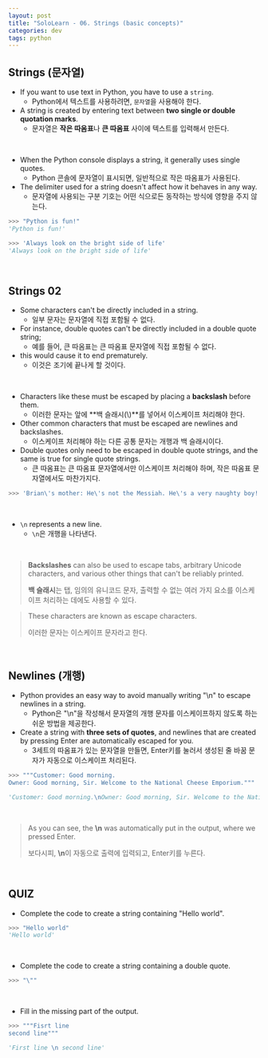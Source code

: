 ```yaml
---
layout: post
title: "SoloLearn - 06. Strings (basic concepts)"
categories: dev
tags: python
---
```


## Strings (문자열)

- If you want to use text in Python, you have to use a `string`.
  - Python에서 텍스트를 사용하려면, `문자열`을 사용해야 한다.
- A string is created by entering text between **two single or double quotation marks**.
  - 문자열은 **작은 따옴표**나 **큰 따옴표** 사이에 텍스트를 입력해서 만든다.

<br>

- When the Python console displays a string, it generally uses single quotes.
  - Python 콘솔에 문자열이 표시되면, 일반적으로 작은 따옴표가 사용된다.
- The delimiter used for a string doesn't affect how it behaves in any way.
  - 문자열에 사용되는 구분 기호는 어떤 식으로든 동작하는 방식에 영향을 주지 않는다.

```python
>>> "Python is fun!"
'Python is fun!'

>>> 'Always look on the bright side of life'
'Always look on the bright side of life'
```

<br>

## Strings 02

- Some characters can't be directly included in a string.
  - 일부 문자는 문자열에 직접 포함될 수 없다.
- For instance, double quotes can't be directly included in a double quote string;
  - 예를 들어, 큰 따옴표는 큰 따옴표 문자열에 직접 포함될 수 없다.
- this would cause it to end prematurely.
  - 이것은 조기에 끝나게 할 것이다.

<br>

- Characters like these must be escaped by placing a **backslash** before them.
  - 이러한 문자는 앞에 **백 슬래시(\\)**를 넣어서 이스케이프 처리해야 한다.
- Other common characters that must be escaped are newlines and backslashes.
  - 이스케이프 처리해야 하는 다른 공통 문자는 개행과 백 슬래시이다.
- Double quotes only need to be escaped in double quote strings, and the same is true for single quote strings.
  - 큰 따옴표는 큰 따옴표 문자열에서만 이스케이프 처리해야 하며, 작은 따옴표 문자열에서도 마찬가지다.

```python
>>> 'Brian\'s mother: He\'s not the Messiah. He\'s a very naughty boy!'
```

<br>

- `\n` represents a new line.
  - `\n`은 개행을 나타낸다.

<br>

> **Backslashes** can also be used to escape tabs, arbitrary Unicode characters, and various other things that can't be reliably printed.
>
> **백 슬래시**는 탭, 임의의 유니코드 문자, 출력할 수 없는 여러 가지 요소를 이스케이프 처리하는 데에도 사용할 수 있다.

> These characters are known as escape characters.
>
> 이러한 문자는 이스케이프 문자라고 한다.

<br>

## Newlines (개행)

- Python provides an easy way to avoid manually writing "\n" to escape newlines in a string.
  - Python은 "\n"을 작성해서 문자열의 개행 문자를 이스케이프하지 않도록 하는 쉬운 방법을 제공한다.
- Create a string with **three sets of quotes**, and newlines that are created by pressing Enter are automatically escaped for you.
  - 3세트의 따옴표가 있는 문자열을 만들면, Enter키를 눌러서 생성된 줄 바꿈 문자가 자동으로 이스케이프 처리된다.

```python
>>> """Customer: Good morning.
Owner: Good morning, Sir. Welcome to the National Cheese Emporium."""

'Customer: Good morning.\nOwner: Good morning, Sir. Welcome to the National Cheese Emporium.'
```

<br>

> As you can see, the **\n** was automatically put in the output, where we pressed Enter.
>
> 보다시피, **\n**이 자동으로 출력에 입력되고, Enter키를 누른다.

<br>

## QUIZ

- Complete the code to create a string containing "Hello world".

```python
>>> "Hello world"
'Hello world'
```

<br>

- Complete the code to create a string containing a double quote.

```python
>>> "\""
```

<br>

- Fill in the missing part of the output.

```python
>>> """Fisrt line
second line"""

'First line \n second line'
```

<br>
